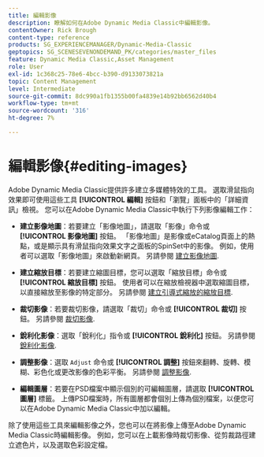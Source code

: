 ```yaml
---
title: 編輯影像
description: 瞭解如何在Adobe Dynamic Media Classic中編輯影像。
contentOwner: Rick Brough
content-type: reference
products: SG_EXPERIENCEMANAGER/Dynamic-Media-Classic
geptopics: SG_SCENESEVENONDEMAND_PK/categories/master_files
feature: Dynamic Media Classic,Asset Management
role: User
exl-id: 1c368c25-78e6-4bcc-b390-d9133073821a
topic: Content Management
level: Intermediate
source-git-commit: 8dc990a1fb1355b00fa4839e14b92bb6562d40b4
workflow-type: tm+mt
source-wordcount: '316'
ht-degree: 7%

---
```


# 編輯影像{#editing-images}

Adobe Dynamic Media Classic提供許多建立多媒體特效的工具。 選取滑鼠指向效果即可使用這些工具 **[!UICONTROL 編輯]** 按鈕和「瀏覽」面板中的「詳細資訊」檢視。 您可以在Adobe Dynamic Media Classic中執行下列影像編輯工作：

* **建立影像地圖**：若要建立「影像地圖」，請選取「影像」命令或 **[!UICONTROL 影像地圖]** 按鈕。 「影像地圖」是影像或eCatalog頁面上的熱點，或是顯示具有滑鼠指向效果文字之面板的SpinSet中的影像。 例如，使用者可以選取「影像地圖」來啟動新網頁。 另請參閱 [建立影像地圖](/help/using/creating-image-maps.md).

* **建立縮放目標**：若要建立縮圖目標，您可以選取「縮放目標」命令或 **[!UICONTROL 縮放目標]** 按鈕。 使用者可以在縮放檢視器中選取縮圖目標，以直接縮放至影像的特定部分。 另請參閱 [建立引導式縮放的縮放目標](/help/using/creating-zoom-targets-guided-zoom.md).

* **裁切影像**：若要裁切影像，請選取「裁切」命令或 **[!UICONTROL 裁切]** 按鈕。 另請參閱 [裁切影像](/help/using/cropping-image.md).

* **銳利化影像**：選取「銳利化」指令或 **[!UICONTROL 銳利化]** 按鈕。 另請參閱 [銳利化影像](/help/using/sharpening-image.md).

* **調整影像**：選取 `Adjust` 命令或 **[!UICONTROL 調整]** 按鈕來翻轉、旋轉、模糊、彩色化或更改影像的色彩平衡。 另請參閱 [調整影像](/help/using/adjusting-image.md).

* **編輯圖層**：若要在PSD檔案中顯示個別的可編輯圖層，請選取 **[!UICONTROL 圖層]** 標籤。 上傳PSD檔案時，所有圖層都會個別上傳為個別檔案，以便您可以在Adobe Dynamic Media Classic中加以編輯。

除了使用這些工具來編輯影像之外，您也可以在將影像上傳至Adobe Dynamic Media Classic時編輯影像。 例如，您可以在上載影像時裁切影像、從剪裁路徑建立遮色片，以及選取色彩設定檔。

